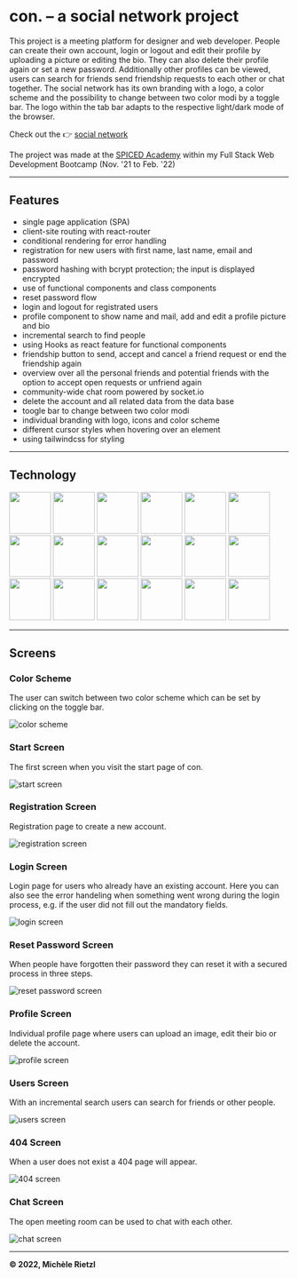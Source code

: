 # con. – a social network project

This project is a meeting platform for designer and web developer. People can create their own account, login or logout and edit their profile by uploading a picture or editing the bio. They can also delete their profile again or set a new password. Additionally other profiles can be viewed, users can search for friends send friendship requests to each other or chat together. The social network has its own branding with a logo, a color scheme and the possibility to change between two color modi by a toggle bar. The logo within the tab bar adapts to the respective light/dark mode of the browser.

Check out the 👉 [social network](https://social-network-con.herokuapp.com/)

The project was made at the [SPICED Academy](https://www.spiced-academy.com/de) within my Full Stack Web Development Bootcamp (Nov. '21 to Feb. '22)

---

## Features

-   single page application (SPA)
-   client-site routing with react-router
-   conditional rendering for error handling
-   registration for new users with first name, last name, email and password
-   password hashing with bcrypt protection; the input is displayed encrypted
-   use of functional components and class components
-   reset password flow
-   login and logout for registrated users
-   profile component to show name and mail, add and edit a profile picture and bio
-   incremental search to find people
-   using Hooks as react feature for functional components
-   friendship button to send, accept and cancel a friend request or end the friendship again
-   overview over all the personal friends and potential friends with the option to accept open requests or unfriend again
-   community-wide chat room powered by socket.io
-   delete the account and all related data from the data base
-   toogle bar to change between two color modi
-   individual branding with logo, icons and color scheme
-   different cursor styles when hovering over an element
-   using tailwindcss for styling
<!-- - user acceptance testing with jest -->

<!-- … (more to add) -->

---

## Technology

<a href="https://aws.amazon.com/" > <img src="/client/public/technologies/web-development-aws.png" height="75px" /></a>
<a href="https://babeljs.io/" > <img src="/client/public/technologies/web-development-babel.png" height="75px" /></a>
<a href="https://developer.mozilla.org/en-US/docs/Web/CSS" > <img src="/client/public/technologies/web-development-css-3.png" height="75px" /></a>
<a href="https://www.w3schools.com/js/js_es6.asp" > <img src="/client/public/technologies/web-development-es6.png" height="75px" /></a>
<a href="http://expressjs.com/" > <img src="/client/public/technologies/web-development-express.png" height="75px" /></a>
<a href="https://developer.mozilla.org/en-US/docs/Glossary/HTML5" > <img src="/client/public/technologies/web-development-html-5.png" height="75px" /></a>
<a href="https://developer.mozilla.org/en-US/docs/Web/HTTP" > <img src="/client/public/technologies/web-development-http.png" height="75px" /></a>
<a href="https://tc39.es/ecma262/" > <img src="/client/public/technologies/web-development-js.png" height="75px" /></a>
<a href="https://developer.mozilla.org/en-US/docs/Learn/JavaScript/Objects/JSON" > <img src="/client/public/technologies/web-development-json.png" height="75px" /></a>
<a href="https://nodejs.org/en/" > <img src="/client/public/technologies/web-development-node-js.png" height="75px" /></a>
<a href="https://www.postgresql.org/" > <img src="/client/public/technologies/web-development-PostgreSQL.png" height="75px" /></a>
<a href="https://reactjs.org/" > <img src="/client/public/technologies/web-development-react.png" height="75px" /></a>
<a href="https://redux.js.org/" > <img src="/client/public/technologies/web-development-redux.png" height="75px" /></a>
<a href="https://socket.io/" > <img src="/client/public/technologies/web-development-socket-io.png" height="75px" /></a>
<img src="/client/public/technologies/web-development-sql.png" height="75px" />
<a href="https://tailwindcss.com//" > <img src="/client/public/technologies/web-development-tailwindcss.png" height="75px" /></a>
<a href="https://code.visualstudio.com/" > <img src="/client/public/technologies/web-development-visual-studio-code.png" height="75px" /></a>
<a href="https://webpack.js.org/" > <img src="/client/public/technologies/web-development-webpack.png" height="75px" /></a>

<!--  classify the into frontend and backend technologies ?? -->

---

<!-- ## Design library -->

<!-- ## Preview -->

## Screens

### Color Scheme

The user can switch between two color scheme which can be set by clicking on the toggle bar.

![color scheme](/client/public/screens/color-scheme.png)

### Start Screen

The first screen when you visit the start page of con.

![start screen](/client/public/screens/start.png)

### Registration Screen

Registration page to create a new account.

![registration screen](/client/public/screens/registration.png)

### Login Screen

Login page for users who already have an existing account. Here you can also see the error handeling when something went wrong during the login process, e.g. if the user did not fill out the mandatory fields.

![login screen](/client/public/screens/login.png)

### Reset Password Screen

When people have forgotten their password they can reset it with a secured process in three steps.

![reset password screen](/client/public/screens/reset-password.png)

### Profile Screen

Individual profile page where users can upload an image, edit their bio or delete the account.

![profile screen](/client/public/screens/profile.png)

### Users Screen

With an incremental search users can search for friends or other people.

![users screen](/client/public/screens/users-1.png)

### 404 Screen

When a user does not exist a 404 page will appear.

![404 screen](/client/public/screens/404.png)

### Chat Screen

The open meeting room can be used to chat with each other.

![chat screen](/client/public/screens/chat.png)

---

**© 2022, Michèle Rietzl**

<!--

High Level Description:
…

Website:
…

Tags:
- aws
- aws-s3
- aws-ses
- components
- css
- design
- fetch
- heroku
- html
- js
- node-js
- pagination
- postresql
- react
- s3-bucket
- spicedacademy

-->
